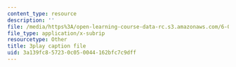 ```yaml
---
content_type: resource
description: ''
file: /media/https%3A/open-learning-course-data-rc.s3.amazonaws.com/6-00-introduction-to-computer-science-and-programming-fall-2008/3a139fc857230c050044162bfc7c9dff_DkPsD58nUIE.srt
file_type: application/x-subrip
resourcetype: Other
title: 3play caption file
uid: 3a139fc8-5723-0c05-0044-162bfc7c9dff
---
```

